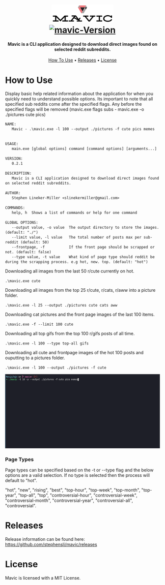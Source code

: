 <h1 align="center">
    <a href="https://github.com/tehstun/Mavic">
      <img src="./docs/img/logo.png" alt="mavic-logo" width="200">
    </a>
    <br/>
    <a href="https://github.com/tehstun/mavic">
      <img src="https://img.shields.io/badge/Mavic-v0.2.1-blue.svg" alt="mavic-Version">
    </a>
</h1>

<h4 align="center">Mavic is a CLI application designed to download direct images found on selected reddit
subreddits.</h4>

<p align="center">
  <a href="#how-to-use">How To Use</a> •
  <a href="#releases">Releases</a> •
  <a href="#license">License</a>
</p>

# How to Use

Display basic help related information about the application for when you quickly need to understand possible options.
Its important to note that all specified sub reddits come after the specified flags. Any before the specified flags will
be removed (mavic.exe flags subs - mavic.exe -o ./pictures cute pics)

```
NAME:
   Mavic - .\mavic.exe -l 100 --output ./pictures -f cute pics memes


USAGE:
   main.exe [global options] command [command options] [arguments...]

VERSION:
   0.2.1

DESCRIPTION:
   Mavic is a CLI application designed to download direct images found on selected reddit subreddits.

AUTHOR:
   Stephen Lineker-Miller <slinekermiller@gmail.com>

COMMANDS:
   help, h  Shows a list of commands or help for one command

GLOBAL OPTIONS:
   --output value, -o value  The output directory to store the images. (default: "./")
   --limit value, -l value   The total number of posts max per sub-reddit (default: 50)
   --frontpage, -f           If the front page should be scrapped or not. (default: false)
   --type value, -t value    What kind of page type should reddit be during the scrapping process. e.g hot, new. top. (default: "hot")
```

Downloading all images from the last 50 r/cute currently on hot.

`.\mavic.exe cute`

Downloading all images from the top 25 r/cute, r/cats, r/aww into a picture folder.

`.\mavic.exe -l 25 --output ./pictures cute cats aww`

Downloading cat pictures and the front page images of the last 100 items.

`.\mavic.exe -f --limit 100 cute`

Downloading all top gifs from the top 100 r/gifs posts of all time.

`.\mavic.exe -l 100 --type top-all gifs`

Downloading all cute and frontpage images of the hot 100 posts and ouputting to a pictures folder.

`.\mavic.exe -l 100 --output ./pictures -f cute`

<div align="center">
    <img alt="sample gif" src="./docs/img/home.gif" width="650" />
</div>

### Page Types

Page types can be specified based on the -t or --type flag and the below options are a valid selection. If no type is
selected then the process will default to "hot".

"hot", "new", "rising", "best", "top-hour", "top-week", "top-month", "top-year", "top-all", "top", "controversial-hour",
"controversial-week", "controversial-month", "controversial-year", "controversial-all", "controversial".

# Releases

Release information can be found here: https://github.com/stephensli/mavic/releases

# License

Mavic is licensed with a MIT License.
